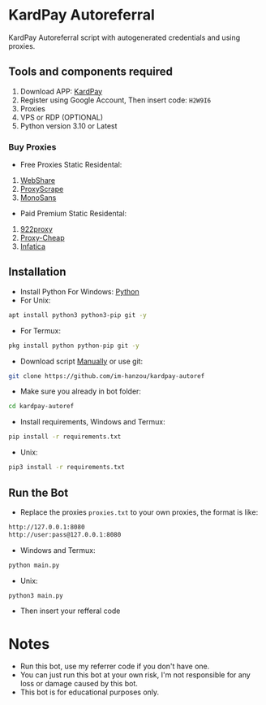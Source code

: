 # KardPay Autoreferral
KardPay Autoreferral script with autogenerated credentials and using proxies.
## Tools and components required
1. Download APP: [KardPay](https://www.kardpay.app/store)
2. Register using Google Account, Then insert code: ``H2W9I6``
3. Proxies
4. VPS or RDP (OPTIONAL)
5. Python version 3.10 or Latest
### Buy Proxies
- Free Proxies Static Residental: 
1. [WebShare](https://www.webshare.io/?referral_code=p7k7whpdu2jg)
2. [ProxyScrape](https://proxyscrape.com/?ref=odk1mmj)
3. [MonoSans](https://github.com/monosans/proxy-list)
- Paid Premium Static Residental:
1. [922proxy](https://www.922proxy.com/register?inviter_code=d03d4fed)
2. [Proxy-Cheap](https://app.proxy-cheap.com/r/JysUiH)
3. [Infatica](https://dashboard.infatica.io/aff.php?aff=544)
## Installation
- Install Python For Windows: [Python](https://www.python.org/ftp/python/3.13.0/python-3.13.0-amd64.exe)
- For Unix:
```bash
apt install python3 python3-pip git -y
```
- For Termux:
```bash
pkg install python python-pip git -y
```
- Download script [Manually](https://github.com/im-hanzou/kardpay-autoref/archive/refs/heads/main.zip) or use git:
```bash
git clone https://github.com/im-hanzou/kardpay-autoref
```
- Make sure you already in bot folder:
```bash
cd kardpay-autoref
```
- Install requirements, Windows and Termux:
```bash
pip install -r requirements.txt
```
- Unix:
```bash
pip3 install -r requirements.txt
```
## Run the Bot
- Replace the proxies ```proxies.txt``` to your own proxies, the format is like:
```bash
http://127.0.0.1:8080
http://user:pass@127.0.0.1:8080
```
- Windows and Termux:
```bash
python main.py
```
- Unix:
```bash
python3 main.py
```
- Then insert your refferal code
# Notes
- Run this bot, use my referrer code if you don't have one.
- You can just run this bot at your own risk, I'm not responsible for any loss or damage caused by this bot.
- This bot is for educational purposes only.
